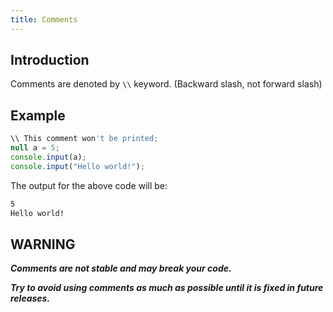 ```yaml
---
title: Comments
---
```


## Introduction

Comments are denoted by `\\` keyword. (Backward slash, not forward slash)

## Example

```javascript
\\ This comment won't be printed;
null a = 5;
console.input(a);
console.input("Hello world!");
```

The output for the above code will be:

```bash
5
Hello world!
```

## WARNING

***Comments are not stable and may break your code.***

***Try to avoid using comments as much as possible until it is fixed in future releases.***
